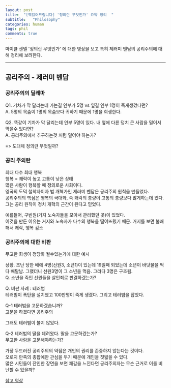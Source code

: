 ```yaml
---
layout: post
title:  "[책읽어드립니다] '정의란 무엇인가' 요약 정리  "
subtitle:   "Philosophy"
categories: human
tags: phil
comments: true
---
```


마이클 센델 '정의란 무엇인가' 에 대한 영상을 보고 특히 제러미 벤담의 공리주의에 대해 정리해 보려한다.

--- 

## 공리주의 - 제러미 벤담

### 공리주의의 딜레마

Q1. 기차가 막 달리는데 가는길 인부가 5명 vs 옆길 인부 1명이 죽게생겼다면?  
A. 5명의 목숨이 1명의 목숨보다 귀하기 때문에 1명을 희생한다.

Q2. 똑같이 기차가 막 달리는데 인부 5명이 있다. 내 옆에 다른 덩치 큰 사람을 밀어서 막을수 있다면?  
A. 공리주의에서 추구하는것 처럼 밀어야 하는가?

\=> 도대체 정의란 무엇일까?

### 공리 주의란

최대 다수 최대 행복  
행복 = 쾌락이 높고 고통이 낮은 상태  
많은 사람이 행복할 때 정의로운 사회이다.  
영국의 도덕 철학자이자 법 개혁가인 제러미 벤담은 공리주의 원칙을 만들었다.  
공리주의의 핵심은 행복의 극대화, 즉 쾌락의 총량이 고통의 총량보다 많게하는데 있다.  
그는 공리 원칙이 정치 개혁의 근간이 된다고 믿었다.

예를들어, 구빈원(거지 노숙자들을 모아서 관리했던 곳)이 있었다.  
이것을 만든 이유는 거지와 노숙자가 다수의 행복을 떨어뜨렸기 때문. 거지를 보면 불쾌해서 쾌락, 행복 감소

### 공리주의에 대한 비판

무고한 희생이 정당화 될수있는가에 대한 예시

상황. 조난 당한 배에 4명(선원3, 소년1)이 있는데 19일째 되었는데 소년이 바닷물을 먹다 배탈남. 그랬더니 선원3명이 그 소년을 먹음. 그러다 3명은 구조됨.  
Q. 소년을 죽인 선원들을 살인죄로 판결하겠는가?

Q. 비판 사례 : 테러범  
테러범이 폭탄을 설치했고 100만명이 죽게 생겼다. 그리고 테러범을 잡았다.

Q-1 테러범을 고문하겠습니까?  
고문을 하겠다면 공리주의

그래도 테러범이 불지 않았다.

Q-2 테러범의 딸을 데려왔다. 딸을 고문하겠는가?  
무고한 사람을 고문해야하는가?

가장 두드러진 공리주의의 약점은 개인의 권리를 존중하지 않는다는 것이다.  
오로지 만족의 총합에만 관심을 두기 때문에 개인을 짓밟을 수 있다.  
많은 시민들이 잔인한 장면을 보면 쾌감을 느낀다면 공리주의자는 무슨 근거로 이를 비난할 수 있을까?
  
[참고 영상](https://www.youtube.com/watch?v=VtrBkI3YhgE)